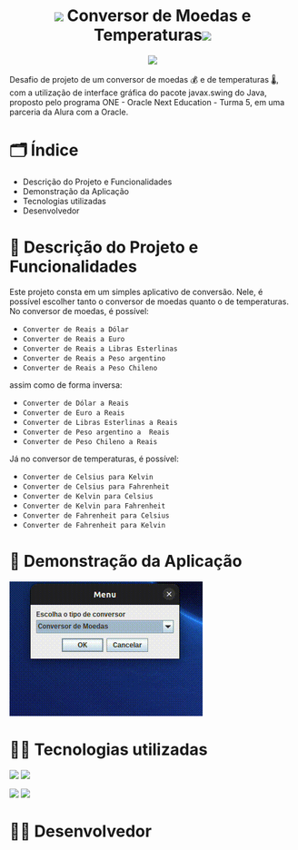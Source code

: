 <h1 align="center"><img width=50 src="https://cdn.awsli.com.br/800x800/1604/1604231/produto/75130007/fa83049f04.jpg"/> Conversor de Moedas e Temperaturas<img width=50 src="https://img.freepik.com/vetores-premium/icone-de-termometro-simbolo-de-escala-de-temperatura-de-frio-e-calor-sinal-de-tempo-frio-e-quente-imagem-vetorial-isolada-simples_642540-250.jpg"/> </h1>

<p align="center"><img src="http://img.shields.io/static/v1?label=STATUS&message=EM%20DESENVOLVIMENTO&color=GREEN&style=for-the-badge"/></p>

Desafio de projeto de um conversor de moedas 💰️ e de temperaturas 🌡️, com a utilização de interface gráfica do pacote javax.swing do Java, proposto pelo programa ONE - Oracle Next Education - Turma 5, em uma parceria da Alura com a Oracle.

# 🗂️ Índice 

* Descrição do Projeto e Funcionalidades
* Demonstração da Aplicação
* Tecnologias utilizadas
* Desenvolvedor

# 🔨 Descrição do Projeto e Funcionalidades #

Este projeto consta em um simples aplicativo de conversão. Nele, é possível escolher tanto o conversor de moedas quanto o de temperaturas. No conversor de moedas, é possível:
- `Converter de Reais a Dólar`
- `Converter de Reais a Euro`
- `Converter de Reais a Libras Esterlinas`
- `Converter de Reais a Peso argentino`
- `Converter de Reais a Peso Chileno`
  
assim como de forma inversa:
- `Converter de Dólar a Reais`
- `Converter de Euro a Reais`
- `Converter de Libras Esterlinas a Reais`
- `Converter de Peso argentino a  Reais`
- `Converter de Peso Chileno a Reais`

Já no conversor de temperaturas, é possível:
- `Converter de Celsius para Kelvin`
- `Converter de Celsius para Fahrenheit`
- `Converter de Kelvin para Celsius`
- `Converter de Kelvin para Fahrenheit`
- `Converter de Fahrenheit para Celsius`
- `Converter de Fahrenheit para Kelvin`

# 👀 Demonstração da Aplicação

<img src="Gravação-de-tela-de-19-07-2023-17_41_36.gif">

# 🧑‍💻 Tecnologias utilizadas

<p><img width=100 src="https://inforchannel.com.br/wp-content/uploads/2021/03/e2d2f80e-java-logo-1.png">  <img src="https://img.shields.io/badge/Java-Versão 17-blue"/></p>
<p><img width=100 src="https://upload.wikimedia.org/wikipedia/commons/thumb/5/52/Apache_Maven_logo.svg/2560px-Apache_Maven_logo.svg.png">  <img src="https://img.shields.io/badge/Maven-Versão 4.0.0-blue"/></p>

# 👨‍💻 Desenvolvedor

